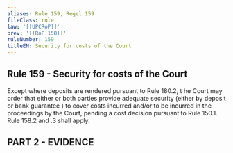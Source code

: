 ```yaml
---
aliases: Rule 159, Regel 159
fileClass: rule
law: '[[UPCRoP]]'
prev: '[[RoP.158]]'
ruleNumber: 159
titleEN: Security for costs of the Court
---
```


## Rule 159 - Security for costs of the Court

Except where deposits are rendered pursuant to Rule 180.2, t he Court may order that either or both parties provide adequate security (either by deposit  or bank guarantee ) to cover costs incurred  and/or to be incurred  in the  proceedings by the Court, pending a cost  decision pursuant to Rule 150.1. Rule 158.2 and .3 shall apply.  

   
## PART  2 - EVIDENCE
